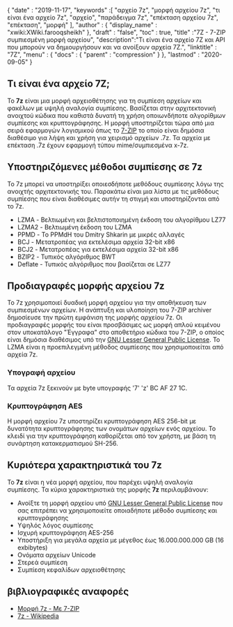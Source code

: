 {
  "date" : "2019-11-17",
  "keywords" :[ "αρχείο 7z", "μορφή αρχείου 7z", "τι είναι ένα αρχείο 7z", "αρχείο", "παράδειγμα 7z", "επέκταση αρχείου 7z", "επέκταση", "μορφή" ],
  "author" : {
    "display_name" : "xwiki:XWiki.farooqsheikh"
},
  "draft" : "false",
  "toc" : true,
  "title" :"7Z - 7-ZIP συμπιεσμένη μορφή αρχείου",
  "description":"Τι είναι ένα αρχείο 7Z και API που μπορούν να δημιουργήσουν και να ανοίξουν αρχεία 7Z.",
  "linktitle" : "7Z",
  "menu" : {
    "docs" : {
      "parent" : "compression"
}
},
  "lastmod" : "2020-09-05"
}

## Τι είναι ένα αρχείο 7Z;

Το **7z** είναι μια μορφή αρχειοθέτησης για τη συμπίεση αρχείων και φακέλων με υψηλή αναλογία συμπίεσης. Βασίζεται στην αρχιτεκτονική ανοιχτού κώδικα που καθιστά δυνατή τη χρήση οποιωνδήποτε αλγορίθμων συμπίεσης και κρυπτογράφησης. Η μορφή υποστηρίζεται τώρα από μια σειρά εφαρμογών λογισμικού όπως το [7-ZIP](https://www.7-zip.org/) το οποίο είναι δημόσια διαθέσιμο για λήψη και χρήση για χειρισμό αρχείων .7z. Τα αρχεία με επέκταση .7z έχουν εφαρμογή τύπου mime/συμπιεσμένα x-7z.

## Υποστηριζόμενες μέθοδοι συμπίεσης σε 7z ##

Το 7z μπορεί να υποστηρίξει οποιεσδήποτε μεθόδους συμπίεσης λόγω της ανοιχτής αρχιτεκτονικής του. Παρακάτω είναι μια λίστα με τις μεθόδους συμπίεσης που είναι διαθέσιμες αυτήν τη στιγμή και υποστηρίζονται από το 7z.

* LZMA - Βελτιωμένη και βελτιστοποιημένη έκδοση του αλγορίθμου LZ77
* LZMA2 - Βελτιωμένη έκδοση του LZMA
* PPMD - Το PPMdH του Dmitry Shkarin με μικρές αλλαγές
* BCJ - Μετατροπέας για εκτελέσιμα αρχεία 32-bit x86
* BCJ2 - Μετατροπέας για εκτελέσιμα αρχεία 32-bit x86
* BZIP2 - Τυπικός αλγόριθμος BWT
* Deflate - Τυπικός αλγόριθμος που βασίζεται σε LZ77

## Προδιαγραφές μορφής αρχείου 7z

Το 7z χρησιμοποιεί δυαδική μορφή αρχείου για την αποθήκευση των συμπιεσμένων αρχείων. Η ανάπτυξη και υλοποίηση του 7-ZIP archiver δημοσίευσε την πρώτη εμφάνιση της μορφής αρχείου 7z. Οι προδιαγραφές μορφής του είναι προσβάσιμες ως μορφή απλού κειμένου στον υποκατάλογο "Έγγραφα" στο αποθετήριο κώδικα του 7-ZIP, ο οποίος είναι δημόσια διαθέσιμος υπό την [GNU Lesser General Public License](https://www.gnu.org/copyleft/lesser.html). Το LZMA είναι η προεπιλεγμένη μέθοδος συμπίεσης που χρησιμοποιείται από αρχεία 7z.

### Υπογραφή αρχείου

Τα αρχεία 7z ξεκινούν με byte υπογραφής '7' 'z' BC AF 27 1C.

### Κρυπτογράφηση AES

Η μορφή αρχείου 7z υποστηρίζει κρυπτογράφηση AES 256-bit με δυνατότητα κρυπτογράφησης των ονομάτων αρχείων ενός αρχείου. Το κλειδί για την κρυπτογράφηση καθορίζεται από τον χρήστη, με βάση τη συνάρτηση κατακερματισμού SH-256.

## Κυριότερα χαρακτηριστικά του 7z

Το **7z** είναι η νέα μορφή αρχείου, που παρέχει υψηλή αναλογία συμπίεσης. Τα κύρια χαρακτηριστικά της μορφής **7z** περιλαμβάνουν:

* Ανοίξτε τη μορφή αρχείου υπό [GNU Lesser General Public License](https://www.gnu.org/copyleft/lesser.html) που σας επιτρέπει να χρησιμοποιείτε οποιαδήποτε μέθοδο συμπίεσης και κρυπτογράφησης
* Υψηλός λόγος συμπίεσης
* Ισχυρή κρυπτογράφηση AES-256
* Υποστήριξη για μεγάλα αρχεία με μέγεθος έως 16.000.000.000 GB (16 exbibytes)
* Ονόματα αρχείων Unicode
* Στερεά συμπίεση
* Συμπίεση κεφαλίδων αρχειοθέτησης

## βιβλιογραφικές αναφορές

* [Μορφή 7z - Με 7-ZIP](https://www.7-zip.org/7z.html)
* [7z - Wikipedia](https://en.wikipedia.org/wiki/7z)

